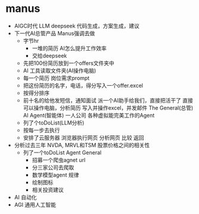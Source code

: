# manus
- AIGC时代
  LLM deepseek 
  代码生成，方案生成，建议
- 下一代AI总管产品
  Manus强调去做
  - 字节hr
    - 一堆的简历 AI怎么提升工作效率
    - 交给deepseek
  - 先把100份简历放到一个offers文件夹中
  - AI 工具读取文件夹(AI操作电脑)
  - 每一个简历 岗位需求prompt
  - 把这份简历的名字，电话，得分写入一个offer.excel  
  - 按得分排序
  - 前十名的给他发短信，通知面试
  派一个AI助手给我们，直接把活干了
  直接可以操作电脑，分析简历 写入并操作excel，并发邮件
  The General(总管) AI Agent(智能体)
  一人公司
  各种虚拟能完美工作的Agent
  - 列了个toDoList(LLM分析)
  - 按每一步去执行
  - 安排了云服务器
       浏览器执行网页
       分析网页
       比较
       返回
- 分析过去三年 NVDA, MRVL和TSM 股票价格之间的相关性
    - 列了一个toDoList
      Agent General  
      - 招募一个爬虫agnet url
      - 分三家公司去爬取
      - 数学模型agent 规律
      - 绘制图标
      - 相关投资建议    
- AI 自动化       
- AGI 通用人工智能